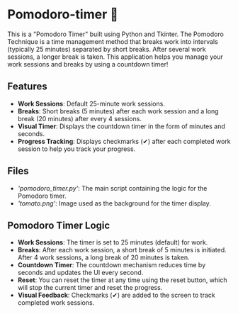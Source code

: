 # Pomodoro-timer 🍅

This is a "Pomodoro Timer" built using Python and Tkinter. The Pomodoro Technique is a time management method that breaks work into intervals (typically 25 minutes) separated by short breaks. After several work sessions, a longer break is taken. This application helps you manage your work sessions and breaks by using a countdown timer!

## Features

- **Work Sessions**: Default 25-minute work sessions.
- **Breaks**: Short breaks (5 minutes) after each work session and a long break (20 minutes) after every 4 sessions.
- **Visual Timer**: Displays the countdown timer in the form of minutes and seconds.
- **Progress Tracking**: Displays checkmarks (✔) after each completed work session to help you track your progress.

## Files

- _'pomodoro_timer.py'_: The main script containing the logic for the Pomodoro timer.
- _'tomato.png'_: Image used as the background for the timer display.

## Pomodoro Timer Logic

- **Work Sessions**: The timer is set to 25 minutes (default) for work.
- **Breaks**: After each work session, a short break of 5 minutes is initiated. After 4 work sessions, a long break of 20 minutes is taken.
- **Countdown Timer**: The countdown mechanism reduces time by seconds and updates the UI every second.
- **Reset**: You can reset the timer at any time using the reset button, which will stop the current timer and reset the progress.
- **Visual Feedback**: Checkmarks (✔) are added to the screen to track completed work sessions.
